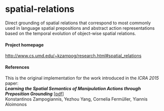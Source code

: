 # spatial-relations
Direct grounding of spatial relations that correspond to most commonly used in language spatial prepositions and abstract action representations based on the temporal evolution of object-wise spatial relations.

#### Project homepage  
http://www.cs.umd.edu/~kzampog/research.html#spatial_relations

#### References
This is the original implementation for the work introduced in the *ICRA 2015* paper:  
_**Learning the Spatial Semantics of Manipulation Actions through Preposition Grounding**_ [[pdf](http://www.cs.umd.edu/%7Ekzampog/papers/ICRA2015_spatial_relations.pdf)]  
Konstantinos Zampogiannis, Yezhou Yang, Cornelia Fermüller, Yiannis Aloimonos
